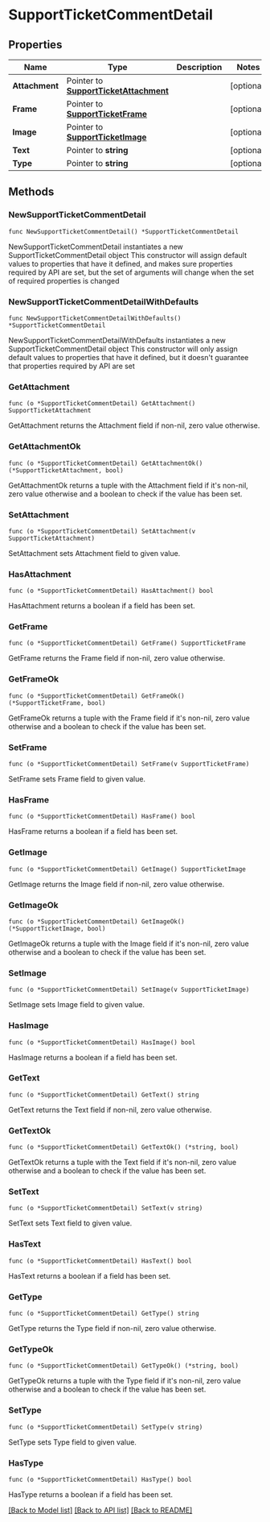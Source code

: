 # SupportTicketCommentDetail

## Properties

Name | Type | Description | Notes
------------ | ------------- | ------------- | -------------
**Attachment** | Pointer to [**SupportTicketAttachment**](SupportTicketAttachment.md) |  | [optional] 
**Frame** | Pointer to [**SupportTicketFrame**](SupportTicketFrame.md) |  | [optional] 
**Image** | Pointer to [**SupportTicketImage**](SupportTicketImage.md) |  | [optional] 
**Text** | Pointer to **string** |  | [optional] 
**Type** | Pointer to **string** |  | [optional] 

## Methods

### NewSupportTicketCommentDetail

`func NewSupportTicketCommentDetail() *SupportTicketCommentDetail`

NewSupportTicketCommentDetail instantiates a new SupportTicketCommentDetail object
This constructor will assign default values to properties that have it defined,
and makes sure properties required by API are set, but the set of arguments
will change when the set of required properties is changed

### NewSupportTicketCommentDetailWithDefaults

`func NewSupportTicketCommentDetailWithDefaults() *SupportTicketCommentDetail`

NewSupportTicketCommentDetailWithDefaults instantiates a new SupportTicketCommentDetail object
This constructor will only assign default values to properties that have it defined,
but it doesn't guarantee that properties required by API are set

### GetAttachment

`func (o *SupportTicketCommentDetail) GetAttachment() SupportTicketAttachment`

GetAttachment returns the Attachment field if non-nil, zero value otherwise.

### GetAttachmentOk

`func (o *SupportTicketCommentDetail) GetAttachmentOk() (*SupportTicketAttachment, bool)`

GetAttachmentOk returns a tuple with the Attachment field if it's non-nil, zero value otherwise
and a boolean to check if the value has been set.

### SetAttachment

`func (o *SupportTicketCommentDetail) SetAttachment(v SupportTicketAttachment)`

SetAttachment sets Attachment field to given value.

### HasAttachment

`func (o *SupportTicketCommentDetail) HasAttachment() bool`

HasAttachment returns a boolean if a field has been set.

### GetFrame

`func (o *SupportTicketCommentDetail) GetFrame() SupportTicketFrame`

GetFrame returns the Frame field if non-nil, zero value otherwise.

### GetFrameOk

`func (o *SupportTicketCommentDetail) GetFrameOk() (*SupportTicketFrame, bool)`

GetFrameOk returns a tuple with the Frame field if it's non-nil, zero value otherwise
and a boolean to check if the value has been set.

### SetFrame

`func (o *SupportTicketCommentDetail) SetFrame(v SupportTicketFrame)`

SetFrame sets Frame field to given value.

### HasFrame

`func (o *SupportTicketCommentDetail) HasFrame() bool`

HasFrame returns a boolean if a field has been set.

### GetImage

`func (o *SupportTicketCommentDetail) GetImage() SupportTicketImage`

GetImage returns the Image field if non-nil, zero value otherwise.

### GetImageOk

`func (o *SupportTicketCommentDetail) GetImageOk() (*SupportTicketImage, bool)`

GetImageOk returns a tuple with the Image field if it's non-nil, zero value otherwise
and a boolean to check if the value has been set.

### SetImage

`func (o *SupportTicketCommentDetail) SetImage(v SupportTicketImage)`

SetImage sets Image field to given value.

### HasImage

`func (o *SupportTicketCommentDetail) HasImage() bool`

HasImage returns a boolean if a field has been set.

### GetText

`func (o *SupportTicketCommentDetail) GetText() string`

GetText returns the Text field if non-nil, zero value otherwise.

### GetTextOk

`func (o *SupportTicketCommentDetail) GetTextOk() (*string, bool)`

GetTextOk returns a tuple with the Text field if it's non-nil, zero value otherwise
and a boolean to check if the value has been set.

### SetText

`func (o *SupportTicketCommentDetail) SetText(v string)`

SetText sets Text field to given value.

### HasText

`func (o *SupportTicketCommentDetail) HasText() bool`

HasText returns a boolean if a field has been set.

### GetType

`func (o *SupportTicketCommentDetail) GetType() string`

GetType returns the Type field if non-nil, zero value otherwise.

### GetTypeOk

`func (o *SupportTicketCommentDetail) GetTypeOk() (*string, bool)`

GetTypeOk returns a tuple with the Type field if it's non-nil, zero value otherwise
and a boolean to check if the value has been set.

### SetType

`func (o *SupportTicketCommentDetail) SetType(v string)`

SetType sets Type field to given value.

### HasType

`func (o *SupportTicketCommentDetail) HasType() bool`

HasType returns a boolean if a field has been set.


[[Back to Model list]](../README.md#documentation-for-models) [[Back to API list]](../README.md#documentation-for-api-endpoints) [[Back to README]](../README.md)


